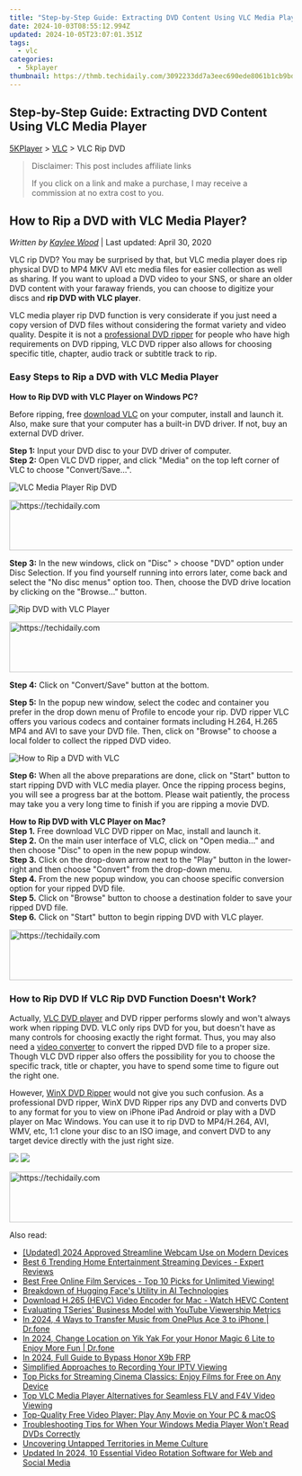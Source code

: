 ```yaml
---
title: "Step-by-Step Guide: Extracting DVD Content Using VLC Media Player"
date: 2024-10-03T08:55:12.994Z
updated: 2024-10-05T23:07:01.351Z
tags:
  - vlc
categories:
  - 5kplayer
thumbnail: https://thmb.techidaily.com/3092233dd7a3eec690ede8061b1cb9bd7087808138a5d4f0dd6cc9938518b6ac.jpg
---
```


## Step-by-Step Guide: Extracting DVD Content Using VLC Media Player

[5KPlayer](https://tools.techidaily.com/5kplayer/products/) \> [VLC](https://tools.techidaily.com/5kplayer/products/) \> VLC Rip DVD

>  Disclaimer: This post includes affiliate links
>
>  If you click on a link and make a purchase, I may receive a commission at no extra cost to you.
>

## How to Rip a DVD with VLC Media Player?

 _Written by [Kaylee Wood](https://www.quora.com/profile/Amanda-Hu-21)_ | Last updated: April 30, 2020 

VLC rip DVD? You may be surprised by that, but VLC media player does rip physical DVD to MP4 MKV AVI etc media files for easier collection as well as sharing. If you want to upload a DVD video to your SNS, or share an older DVD content with your faraway friends, you can choose to digitize your discs and **rip DVD with VLC player**.

VLC media player rip DVD function is very considerate if you just need a copy version of DVD files without considering the format variety and video quality. Despite it is not a [professional DVD ripper](https://tools.techidaily.com/winxdvd/dvd-ripper-platinum/) for people who have high requirements on DVD ripping, VLC DVD ripper also allows for choosing specific title, chapter, audio track or subtitle track to rip.

### Easy Steps to Rip a DVD with VLC Media Player

**How to Rip DVD with VLC Player on Windows PC?**

Before ripping, free [download VLC](https://tools.techidaily.com/5kplayer/video-music-player/) on your computer, install and launch it. Also, make sure that your computer has a built-in DVD driver. If not, buy an external DVD driver.

**Step 1:** Input your DVD disc to your DVD driver of computer.  
**Step 2:** Open VLC DVD ripper, and click "Media" on the top left corner of VLC to choose "Convert/Save…".

![VLC Media Player Rip DVD](https://www.5kplayer.com/vlc/img/convert-dvd.jpg) 

<!-- affiliate ads begin -->
<a href="https://aligracehair.sjv.io/c/5597632/1886073/19272" target="_top" id="1886073">
  <img src="//a.impactradius-go.com/display-ad/19272-1886073" border="0" alt="https://techidaily.com" width="728" height="90"/>
</a>
<img height="0" width="0" src="https://aligracehair.sjv.io/i/5597632/1886073/19272" style="position:absolute;visibility:hidden;" border="0" />
<!-- affiliate ads end -->

**Step 3:** In the new windows, click on "Disc" > choose "DVD" option under Disc Selection. If you find yourself running into errors later, come back and select the "No disc menus" option too. Then, choose the DVD drive location by clicking on the "Browse…" button.

![Rip DVD with VLC Player](https://www.5kplayer.com/vlc/img/rip-dvd-01.jpg) 

<!-- affiliate ads begin -->
<a href="https://aligracehair.sjv.io/c/5597632/2087253/19272" target="_top" id="2087253">
  <img src="//a.impactradius-go.com/display-ad/19272-2087253" border="0" alt="https://techidaily.com" width="728" height="90"/>
</a>
<img height="0" width="0" src="https://aligracehair.sjv.io/i/5597632/2087253/19272" style="position:absolute;visibility:hidden;" border="0" />
<!-- affiliate ads end -->

**Step 4:** Click on "Convert/Save" button at the bottom.

**Step 5:** In the popup new window, select the codec and container you prefer in the drop down menu of Profile to encode your rip. DVD ripper VLC offers you various codecs and container formats including H.264, H.265 MP4 and AVI to save your DVD file. Then, click on "Browse" to choose a local folder to collect the ripped DVD video.

![How to Rip a DVD with VLC](https://www.5kplayer.com/vlc/img/rip-dvd-02.jpg) 

**Step 6:** When all the above preparations are done, click on "Start" button to start ripping DVD with VLC media player. Once the ripping process begins, you will see a progress bar at the bottom. Please wait patiently, the process may take you a very long time to finish if you are ripping a movie DVD.

**How to Rip DVD with VLC Player on Mac?**  
**Step 1.** Free download VLC DVD ripper on Mac, install and launch it.  
**Step 2.** On the main user interface of VLC, click on "Open media…" and then choose "Disc" to open in the new popup window.  
**Step 3.** Click on the drop-down arrow next to the "Play" button in the lower-right and then choose "Convert" from the drop-down menu.  
**Step 4.** From the new popup window, you can choose specific conversion option for your ripped DVD file.  
**Step 5.** Click on "Browse" button to choose a destination folder to save your ripped DVD file.  
**Step 6.** Click on "Start" button to begin ripping DVD with VLC player.

<!-- affiliate ads begin -->
<a href="https://zebaoaffiliateprogram.pxf.io/c/5597632/2137972/21526" target="_top" id="2137972">
  <img src="//a.impactradius-go.com/display-ad/21526-2137972" border="0" alt="https://techidaily.com" width="728" height="90"/>
</a>
<img height="0" width="0" src="https://zebaoaffiliateprogram.pxf.io/i/5597632/2137972/21526" style="position:absolute;visibility:hidden;" border="0" />
<!-- affiliate ads end -->

### How to Rip DVD If VLC Rip DVD Function Doesn't Work?

Actually, [VLC DVD player](https://tools.techidaily.com/5kplayer/video-music-player/) and DVD ripper performs slowly and won't always work when ripping DVD. VLC only rips DVD for you, but doesn't have as many controls for choosing exactly the right format. Thus, you may also need a [video converter](https://tools.techidaily.com/5kplayer/products/) to convert the ripped DVD file to a proper size. Though VLC DVD ripper also offers the possibility for you to choose the specific track, title or chapter, you have to spend some time to figure out the right one.

However, [WinX DVD Ripper](https://tools.techidaily.com/winxdvd/dvd-ripper-platinum/) would not give you such confusion. As a professional DVD ripper, WinX DVD Ripper rips any DVD and converts DVD to any format for you to view on iPhone iPad Android or play with a DVD player on Mac Windows. You can use it to rip DVD to MP4/H.264, AVI, WMV, etc, 1:1 clone your disc to an ISO image, and convert DVD to any target device directly with the just right size. 

[![](https://www.5kplayer.com/vlc/../button/freedownwhitewin.png)](https://tools.techidaily.com/5kplayer/products/) [![](https://www.5kplayer.com/vlc/../button/freedownbackmac.png)](https://tools.techidaily.com/5kplayer/products/)

<!-- affiliate ads begin -->
<a href="https://aligracehair.sjv.io/c/5597632/1948954/19272" target="_top" id="1948954">
  <img src="//a.impactradius-go.com/display-ad/19272-1948954" border="0" alt="https://techidaily.com" width="728" height="90"/>
</a>
<img height="0" width="0" src="https://aligracehair.sjv.io/i/5597632/1948954/19272" style="position:absolute;visibility:hidden;" border="0" />
<!-- affiliate ads end -->

<ins class="adsbygoogle"
     style="display:block"
     data-ad-format="autorelaxed"
     data-ad-client="ca-pub-7571918770474297"
     data-ad-slot="1223367746"></ins>

<ins class="adsbygoogle"
     style="display:block"
     data-ad-client="ca-pub-7571918770474297"
     data-ad-slot="8358498916"
     data-ad-format="auto"
     data-full-width-responsive="true"></ins>

<span class="atpl-alsoreadstyle">Also read:</span>
<div><ul>
<li><a href="https://video-capture.techidaily.com/updated-2024-approved-streamline-webcam-use-on-modern-devices/"><u>[Updated] 2024 Approved Streamline Webcam Use on Modern Devices</u></a></li>
<li><a href="https://media-tips.techidaily.com/best-6-trending-home-entertainment-streaming-devices-expert-reviews/"><u>Best 6 Trending Home Entertainment Streaming Devices - Expert Reviews</u></a></li>
<li><a href="https://media-tips.techidaily.com/best-free-online-film-services-top-10-picks-for-unlimited-viewing/"><u>Best Free Online Film Services - Top 10 Picks for Unlimited Viewing!</u></a></li>
<li><a href="https://tech-hub.techidaily.com/breakdown-of-hugging-faces-utility-in-ai-technologies/"><u>Breakdown of Hugging Face's Utility in AI Technologies</u></a></li>
<li><a href="https://media-tips.techidaily.com/download-h265-hevc-video-encoder-for-mac-watch-hevc-content/"><u>Download H.265 (HEVC) Video Encoder for Mac - Watch HEVC Content</u></a></li>
<li><a href="https://youtube-docs.techidaily.com/ating-tseries-business-model-with-youtube-viewership-metrics/"><u>Evaluating TSeries' Business Model with YouTube Viewership Metrics</u></a></li>
<li><a href="https://android-transfer.techidaily.com/in-2024-4-ways-to-transfer-music-from-oneplus-ace-3-to-iphone-drfone-by-drfone-transfer-from-android-transfer-from-android/"><u>In 2024, 4 Ways to Transfer Music from OnePlus Ace 3 to iPhone | Dr.fone</u></a></li>
<li><a href="https://location-social.techidaily.com/in-2024-change-location-on-yik-yak-for-your-honor-magic-6-lite-to-enjoy-more-fun-drfone-by-drfone-virtual-android/"><u>In 2024, Change Location on Yik Yak For your Honor Magic 6 Lite to Enjoy More Fun | Dr.fone</u></a></li>
<li><a href="https://android-frp.techidaily.com/in-2024-full-guide-to-bypass-honor-x9b-frp-by-drfone-android/"><u>In 2024, Full Guide to Bypass Honor X9b FRP</u></a></li>
<li><a href="https://digital-screen-recording.techidaily.com/simplified-approaches-to-recording-your-iptv-viewing/"><u>Simplified Approaches to Recording Your IPTV Viewing</u></a></li>
<li><a href="https://media-tips.techidaily.com/top-picks-for-streaming-cinema-classics-enjoy-films-for-free-on-any-device/"><u>Top Picks for Streaming Cinema Classics: Enjoy Films for Free on Any Device</u></a></li>
<li><a href="https://media-tips.techidaily.com/top-vlc-media-player-alternatives-for-seamless-flv-and-f4v-video-viewing/"><u>Top VLC Media Player Alternatives for Seamless FLV and F4V Video Viewing</u></a></li>
<li><a href="https://media-tips.techidaily.com/top-quality-free-video-player-play-any-movie-on-your-pc-and-macos/"><u>Top-Quality Free Video Player: Play Any Movie on Your PC & macOS</u></a></li>
<li><a href="https://media-tips.techidaily.com/troubleshooting-tips-for-when-your-windows-media-player-wont-read-dvds-correctly/"><u>Troubleshooting Tips for When Your Windows Media Player Won't Read DVDs Correctly</u></a></li>
<li><a href="https://facebook-video-recording.techidaily.com/uncovering-untapped-territories-in-meme-culture/"><u>Uncovering Untapped Territories in Meme Culture</u></a></li>
<li><a href="https://ai-video-apps.techidaily.com/updated-in-2024-10-essential-video-rotation-software-for-web-and-social-media/"><u>Updated In 2024, 10 Essential Video Rotation Software for Web and Social Media</u></a></li>
</ul></div>

